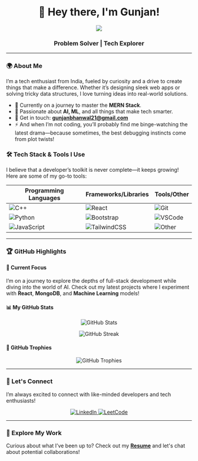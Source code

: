 <h1 align="center">👋 Hey there, I'm Gunjan!</h1>

<p align="center">
  <img src="https://readme-typing-svg.demolab.com/?lines=Exploring%20the%20digital%20world%20with%20code!;&width=500&height=50">
</p>

<h3 align="center">  Problem Solver | Tech Explorer</h3>

---

### 🌍 About Me

I’m a tech enthusiast from India, fueled by curiosity and a drive to create things that make a difference. Whether it’s designing sleek web apps or solving tricky data structures, I love turning ideas into real-world solutions.

- 🔭 Currently on a journey to master the **MERN Stack**.
- 🧠 Passionate about **AI, ML**, and all things that make tech smarter.
- 📧 Get in touch: **gunjanbhanwal21@gmail.com**
- ⚡ And when I’m not coding, you’ll probably find me binge-watching the latest drama—because sometimes, the best debugging instincts come from plot twists!
### 🛠️ Tech Stack & Tools I Use

I believe that a developer’s toolkit is never complete—it keeps growing! Here are some of my go-to tools:

| Programming Languages | Frameworks/Libraries | Tools/Other         |
| --------------------- | -------------------- | --------------------|
| ![C++](https://img.shields.io/badge/C%2B%2B-blue?style=for-the-badge&logo=cplusplus) | ![React](https://img.shields.io/badge/React-blue?style=for-the-badge&logo=react) | ![Git](https://img.shields.io/badge/Git-orange?style=for-the-badge&logo=git) |
| ![Python](https://img.shields.io/badge/Python-blue?style=for-the-badge&logo=python) | ![Bootstrap](https://img.shields.io/badge/Bootstrap-purple?style=for-the-badge&logo=bootstrap) | ![VSCode](https://img.shields.io/badge/VSCode-blue?style=for-the-badge&logo=visualstudiocode) |
| ![JavaScript](https://img.shields.io/badge/JavaScript-yellow?style=for-the-badge&logo=javascript) | ![TailwindCSS](https://img.shields.io/badge/TailwindCSS-blue?style=for-the-badge&logo=tailwindcss) | ![Other](https://img.shields.io/badge/Other-gray?style=for-the-badge&logo=undefined) |


---

### 🏆 GitHub Highlights

#### 🎯 **Current Focus**
I’m on a journey to explore the depths of full-stack development while diving into the world of AI. Check out my latest projects where I experiment with **React**, **MongoDB**, and **Machine Learning** models!

#### 📊 **My GitHub Stats**
<p align="center">
  <img src="https://github-readme-stats.vercel.app/api?username=gunjanbhanwal&show_icons=true&theme=tokyonight" alt="GitHub Stats" />
</p>
<p align="center">
  <img src="https://github-readme-streak-stats.herokuapp.com/?user=gunjanbhanwal&theme=tokyonight" alt="GitHub Streak" />
</p>

#### 🏅 **GitHub Trophies**
<p align="center">
  <img src="https://github-profile-trophy.vercel.app/?username=gunjanbhanwal&theme=tokyonight" alt="GitHub Trophies" />
</p>

---

### 🔗 Let's Connect
I’m always excited to connect with like-minded developers and tech enthusiasts!

<p align="center">
  <a href="https://www.linkedin.com/in/gunjanbhanwal/" target="_blank">
    <img src="https://img.shields.io/badge/LinkedIn-Connect%20with%20me-blue?style=for-the-badge&logo=linkedin" alt="LinkedIn" />
  </a>
  <a href="https://leetcode.com/u/gunjan_bhanwal/" target="_blank">
    <img src="https://img.shields.io/badge/LeetCode-Competitive%20Coding-yellow?style=for-the-badge&logo=leetcode" alt="LeetCode" />
  </a>
</p>

---

### 💼 Explore My Work
Curious about what I’ve been up to? Check out my [**Resume**](https://drive.google.com/file/d/1x-ANB_nso5j03e_yQUFg8HJe--OrFth1/view?usp=drivesdk) and let's chat about potential collaborations!
